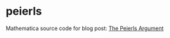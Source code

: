 # peierls
Mathematica source code for blog post: [The Peierls Argument][1]


[1]: https://renormalwords.wordpress.com/2017/04/20/the-peierls-argument/
